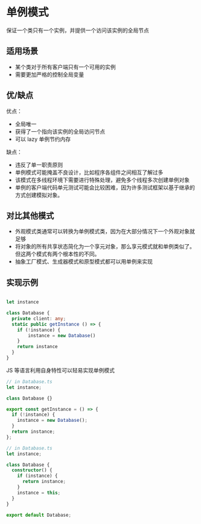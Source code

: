 # 单例模式

保证一个类只有一个实例，并提供一个访问该实例的全局节点

## 适用场景

- 某个类对于所有客户端只有一个可用的实例
- 需要更加严格的控制全局变量

## 优/缺点

优点：

- 全局唯一
- 获得了一个指向该实例的全局访问节点
- 可以 lazy 单例节约内存

缺点：

- 违反了单一职责原则
- 单例模式可能掩盖不良设计，比如程序各组件之间相互了解过多
- 该模式在多线程环境下需要进行特殊处理，避免多个线程多次创建单例对象
- 单例的客户端代码单元测试可能会比较困难，因为许多测试框架以基于继承的方式创建模拟对象。

## 对比其他模式

- 外观模式类通常可以转换为单例模式类，因为在大部分情况下一个外观对象就足够
- 将对象的所有共享状态简化为一个享元对象，那么享元模式就和单例类似了。但这两个模式有两个根本性的不同。
- 抽象工厂模式、生成器模式和原型模式都可以用单例来实现

## 实现示例

```ts

let instance

class Database {
  private client: any;
  static public getInstance () => {
    if (!instance) {
        instance = new Database()
    }
    return instance
  }
}
```

JS 等语言利用自身特性可以轻易实现单例模式

```ts
// in Database.ts
let instance;

class Database {}

export const getInstance = () => {
  if (!instance) {
    instance = new Database();
  }
  return instance;
};
```

```ts
// in Database.ts
let instance;

class Database {
  constructor() {
    if (instance) {
      return instance;
    }
    instance = this;
  }
}

export default Database;
```
